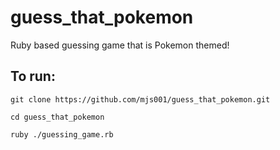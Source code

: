 # guess_that_pokemon
Ruby based guessing game that is Pokemon themed!

## To run:

```
git clone https://github.com/mjs001/guess_that_pokemon.git
```

```
cd guess_that_pokemon
```

```
ruby ./guessing_game.rb
```
